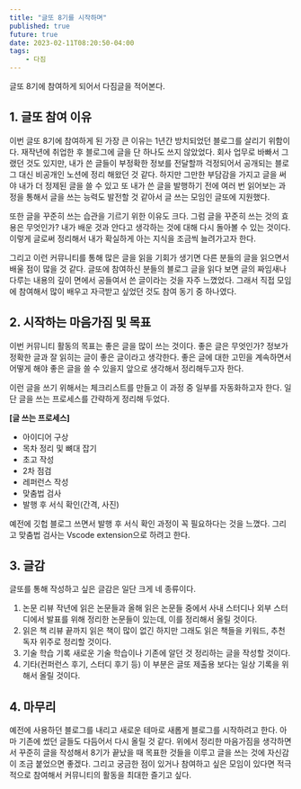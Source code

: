 ```yaml
---
title: "글또 8기를 시작하며"
published: true
future: true
date: 2023-02-11T08:20:50-04:00
tags:
    - 다짐
---
```


글또 8기에 참여하게 되어서 다짐글을 적어본다.

## 1. 글또 참여 이유
이번 글또 8기에 참여하게 된 가장 큰 이유는 1년간 방치되었던 블로그를 살리기 위함이다. 재작년에 취업한 후 블로그에 글을 단 하나도 쓰지 않았었다. 회사 업무로 바빠서 그랬던 것도 있지만, 내가 쓴 글들이 부정확한 정보를 전달할까 걱정되어서 공개되는 블로그 대신 비공개인 노션에 정리 해왔던 것 같다. 하지만 그만한 부담감을 가지고 글을 써야 내가 더 정제된 글을 쓸 수 있고 또 내가 쓴 글을 발행하기 전에 여러 번 읽어보는 과정을 통해서 글을 쓰는 능력도 발전할 것 같아서 글 쓰는 모임인 글또에 지원했다. 

또한 글을 꾸준히 쓰는 습관을 기르기 위한 이유도 크다. 그럼 글을 꾸준히 쓰는 것의 효용은 무엇인가? 내가 배운 것과 안다고 생각하는 것에 대해 다시 돌아볼 수 있는 것이다. 이렇게 글로써 정리해서 내가 확실하게 아는 지식을 조금씩 늘려가고자 한다. 

그리고 이런 커뮤니티를 통해 많은 글을 읽을 기회가 생기면 다른 분들의 글을 읽으면서 배울 점이 많을 것 같다. 글또에 참여하신 분들의 블로그 글을 읽다 보면 글의 짜임새나 다루는 내용의 깊이 면에서 공들여서 쓴 글이라는 것을 자주 느꼈었다. 그래서 직접 모임에 참여해서 많이 배우고 자극받고 싶었던 것도 참여 동기 중 하나였다.

## 2. 시작하는 마음가짐 및 목표
이번 커뮤니티 활동의 목표는 좋은 글을 많이 쓰는 것이다. 좋은 글은 무엇인가? 정보가 정확한 글과 잘 읽히는 글이 좋은 글이라고 생각한다. 좋은 글에 대한 고민을 계속하면서 어떻게 해야 좋은 글을 쓸 수 있을지 앞으로 생각해서 정리해두고자 한다.

이런 글을 쓰기 위해서는 체크리스트를 만들고 이 과정 중 일부를 자동화하고자 한다.
일단 글을 쓰는 프로세스를 간략하게 정리해 두었다.

**[글 쓰는 프로세스]**
* 아이디어 구상
* 목차 정리 및 뼈대 잡기
* 초고 작성
* 2차 점검
* 레퍼런스 작성
* 맞춤법 검사
* 발행 후 서식 확인(간격, 사진)

예전에 깃헙 블로그 쓰면서 발행 후 서식 확인 과정이 꼭 필요하다는 것을 느꼈다. 그리고 맞춤법 검사는 Vscode extension으로 하려고 한다.

## 3. 글감
글또를 통해 작성하고 싶은 글감은 일단 크게 네 종류이다.
1. 논문 리뷰
작년에 읽은 논문들과 올해 읽은 논문들 중에서 사내 스터디나 외부 스터디에서 발표를 위해 정리한 논문들이 있는데, 이를 정리해서 올릴 것이다.
2. 읽은 책 리뷰
끝까지 읽은 책이 많이 없긴 하지만 그래도 읽은 책들을 키워드, 추천 독자 위주로 정리할 것이다.
3. 기술 학습 기록
새로운 기술 학습이나 기존에 알던 것 정리하는 글을 작성할 것이다.
4. 기타(컨퍼런스 후기, 스터디 후기 등)
이 부분은 글또 제출용 보다는 일상 기록을 위해서 올릴 것이다.

## 4. 마무리
예전에 사용하던 블로그를 내리고 새로운 테마로 새롭게 블로그를 시작하려고 한다. 아마 기존에 썼던 글들도 다듬어서 다시 올릴 것 같다.
위에서 정리한 마음가짐을 생각하면서 꾸준히 글을 작성해서 8기가 끝났을 때 목표한 것들을 이루고 글을 쓰는 것에 자신감이 조금 붙었으면 좋겠다. 그리고 궁금한 점이 있거나 참여하고 싶은 모임이 있다면 적극적으로 참여해서 커뮤니티의 활동을 최대한 즐기고 싶다.
